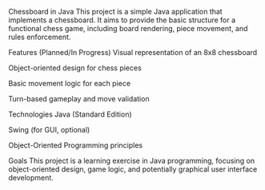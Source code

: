 Chessboard in Java
This project is a simple Java application that implements a chessboard. It aims to provide the basic structure for a functional chess game, including board rendering, piece movement, and rules enforcement.

Features (Planned/In Progress)
Visual representation of an 8x8 chessboard

Object-oriented design for chess pieces

Basic movement logic for each piece

Turn-based gameplay and move validation

Technologies
Java (Standard Edition)

Swing (for GUI, optional)

Object-Oriented Programming principles

Goals
This project is a learning exercise in Java programming, focusing on object-oriented design, game logic, and potentially graphical user interface development.
